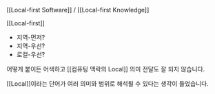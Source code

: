 [[Local-first Software]] / [[Local-first Knowledge]]

[[Local-first]]
- 지역-먼저?
- 지역-우선?
- 로컬-우선?

어떻게 붙이든 어색하고 [[컴퓨팅 맥락의 Local]] 의미 전달도 잘 되지 않습니다.

[[Local]]이라는 단어가 여러 의미와 범위로 해석될 수 있다는 생각이 들었습니다.